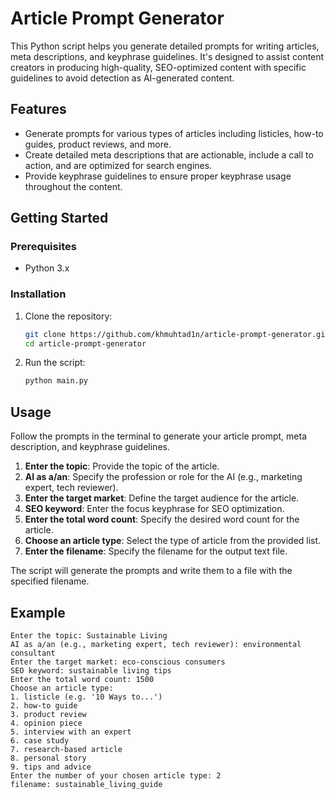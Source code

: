 # Article Prompt Generator

This Python script helps you generate detailed prompts for writing articles, meta descriptions, and keyphrase guidelines. It's designed to assist content creators in producing high-quality, SEO-optimized content with specific guidelines to avoid detection as AI-generated content.

## Features

- Generate prompts for various types of articles including listicles, how-to guides, product reviews, and more.
- Create detailed meta descriptions that are actionable, include a call to action, and are optimized for search engines.
- Provide keyphrase guidelines to ensure proper keyphrase usage throughout the content.

## Getting Started

### Prerequisites

- Python 3.x

### Installation

1. Clone the repository:

    ```bash
    git clone https://github.com/khmuhtad1n/article-prompt-generator.git
    cd article-prompt-generator
    ```

2. Run the script:

    ```bash
    python main.py
    ```

## Usage

Follow the prompts in the terminal to generate your article prompt, meta description, and keyphrase guidelines.

1. **Enter the topic**: Provide the topic of the article.
2. **AI as a/an**: Specify the profession or role for the AI (e.g., marketing expert, tech reviewer).
3. **Enter the target market**: Define the target audience for the article.
4. **SEO keyword**: Enter the focus keyphrase for SEO optimization.
5. **Enter the total word count**: Specify the desired word count for the article.
6. **Choose an article type**: Select the type of article from the provided list.
7. **Enter the filename**: Specify the filename for the output text file.

The script will generate the prompts and write them to a file with the specified filename.

## Example

```plaintext
Enter the topic: Sustainable Living
AI as a/an (e.g., marketing expert, tech reviewer): environmental consultant
Enter the target market: eco-conscious consumers
SEO keyword: sustainable living tips
Enter the total word count: 1500
Choose an article type:
1. listicle (e.g. '10 Ways to...')
2. how-to guide
3. product review
4. opinion piece
5. interview with an expert
6. case study
7. research-based article
8. personal story
9. tips and advice
Enter the number of your chosen article type: 2
filename: sustainable_living_guide
